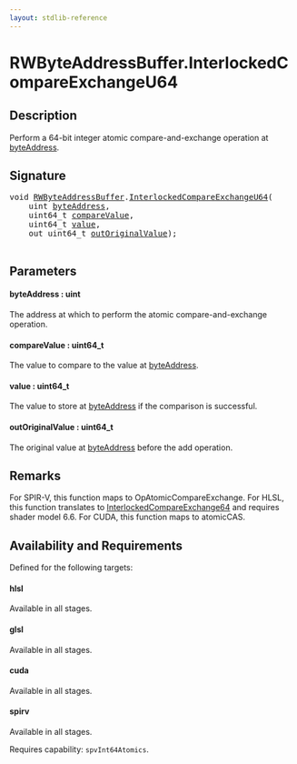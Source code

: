 ```yaml
---
layout: stdlib-reference
---
```


# RWByteAddressBuffer\.InterlockedCompareExchangeU64

## Description

Perform a 64-bit integer atomic compare-and-exchange operation at <span class='code'><a href="interlockedcompareexchangeu64-0biq.md#decl-byteAddress" class="code_param">byteAddress</a></span>.



## Signature 

<pre>
<span class="code_keyword">void</span> <a href="index.md" class="code_type">RWByteAddressBuffer</a>.<a href="interlockedcompareexchangeu64-0biq.md">InterlockedCompareExchangeU64</a>(
    <span class="code_keyword">uint</span> <a href="interlockedcompareexchangeu64-0biq.md#decl-byteAddress" class="code_param">byteAddress</a>,
    uint64_t <a href="interlockedcompareexchangeu64-0biq.md#decl-compareValue" class="code_param">compareValue</a>,
    uint64_t <a href="interlockedcompareexchangeu64-0biq.md#decl-value" class="code_param">value</a>,
    <span class="code_keyword">out</span> uint64_t <a href="interlockedcompareexchangeu64-0biq.md#decl-outOriginalValue" class="code_param">outOriginalValue</a>);

</pre>

## Parameters

####  <a id="decl-byteAddress"></a>byteAddress  : uint
The address at which to perform the atomic compare-and-exchange operation.

####  <a id="decl-compareValue"></a>compareValue  : uint64\_t
The value to compare to the value at <span class='code'><a href="interlockedcompareexchangeu64-0biq.md#decl-byteAddress" class="code_param">byteAddress</a></span>.

####  <a id="decl-value"></a>value  : uint64\_t
The value to store at <span class='code'><a href="interlockedcompareexchangeu64-0biq.md#decl-byteAddress" class="code_param">byteAddress</a></span> if the comparison is successful.

####  <a id="decl-outOriginalValue"></a>outOriginalValue  : uint64\_t
The original value at <span class='code'><a href="interlockedcompareexchangeu64-0biq.md#decl-byteAddress" class="code_param">byteAddress</a></span> before the add operation.


## Remarks
For SPIR-V, this function maps to <span class='code'>OpAtomicCompareExchange</span>. For HLSL, this function
translates to <span class='code'><a href="interlockedcompareexchange64-0bi.md">InterlockedCompareExchange64</a></span> and requires shader model 6.6.
For CUDA, this function maps to <span class='code'>atomicCAS</span>.


## Availability and Requirements

Defined for the following targets:

#### hlsl
Available in all stages.

#### glsl
Available in all stages.

#### cuda
Available in all stages.

#### spirv
Available in all stages.

Requires capability: `spvInt64Atomics`.



<script>
// Fix .md links to .html when on ReadTheDocs
if (window.location.hostname.includes('readthedocs') || 
    window.location.hostname.includes('rtfd.io')) {
  document.addEventListener('DOMContentLoaded', function() {
    const links = document.querySelectorAll('a');
    links.forEach(link => {
      const href = link.getAttribute('href');
      if (href && href.includes('.md')) {
        // This regex will handle .md links with or without fragment identifiers or query parameters
        link.href = link.href.replace(/(.+)\.md(#[^?]*)?(\?.*)?$/, '$1.html$2$3');
      }
    });
  });
}
</script>
